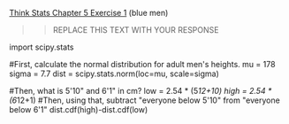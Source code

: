 [Think Stats Chapter 5 Exercise 1](http://greenteapress.com/thinkstats2/html/thinkstats2006.html#toc50) (blue men)

>> REPLACE THIS TEXT WITH YOUR RESPONSE

import scipy.stats

#First, calculate the normal distribution for adult men's heights. 
mu = 178
sigma = 7.7
dist = scipy.stats.norm(loc=mu, scale=sigma)

#Then, what is 5'10" and 6'1" in cm?
low = 2.54 * (5*12+10)
high = 2.54 * (6*12+1)
#Then, using that, subtract "everyone below 5'10" from "everyone below 6'1"
dist.cdf(high)-dist.cdf(low)
